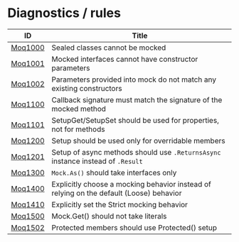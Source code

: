 # Diagnostics / rules

| ID                      | Title                                                                                   |
| ----------------------- | --------------------------------------------------------------------------------------- |
| [Moq1000](./Moq1000.md) | Sealed classes cannot be mocked                                                         |
| [Moq1001](./Moq1001.md) | Mocked interfaces cannot have constructor parameters                                    |
| [Moq1002](./Moq1002.md) | Parameters provided into mock do not match any existing constructors                    |
| [Moq1100](./Moq1100.md) | Callback signature must match the signature of the mocked method                        |
| [Moq1101](./Moq1101.md) | SetupGet/SetupSet should be used for properties, not for methods                        |
| [Moq1200](./Moq1200.md) | Setup should be used only for overridable members                                       |
| [Moq1201](./Moq1201.md) | Setup of async methods should use `.ReturnsAsync` instance instead of `.Result`         |
| [Moq1300](./Moq1300.md) | `Mock.As()` should take interfaces only                                                 |
| [Moq1400](./Moq1400.md) | Explicitly choose a mocking behavior instead of relying on the default (Loose) behavior |
| [Moq1410](./Moq1410.md) | Explicitly set the Strict mocking behavior                                              |
| [Moq1500](./Moq1500.md) | Mock.Get() should not take literals                                                     |
| [Moq1502](./Moq1502.md) | Protected members should use Protected() setup                                          |
